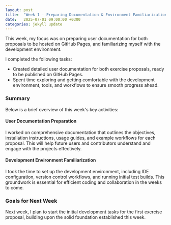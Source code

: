 ```yaml
---
layout: post
title:  "Week 1 - Preparing Documentation & Environment Familiarization"
date:   2025-07-01 09:00:00 +0300
categories: jekyll update
---
```


This week, my focus was on preparing user documentation for both proposals to be hosted on GitHub Pages, and familiarizing myself with the development environment.

I completed the following tasks:

* Created detailed user documentation for both exercise proposals, ready to be published on GitHub Pages.
* Spent time exploring and getting comfortable with the development environment, tools, and workflows to ensure smooth progress ahead.

### Summary

Below is a brief overview of this week's key activities:

#### User Documentation Preparation

I worked on comprehensive documentation that outlines the objectives, installation instructions, usage guides, and example workflows for each proposal. This will help future users and contributors understand and engage with the projects effectively.

#### Development Environment Familiarization

I took the time to set up the development environment, including IDE configuration, version control workflows, and running initial test builds. This groundwork is essential for efficient coding and collaboration in the weeks to come.

### Goals for Next Week

Next week, I plan to start the initial development tasks for the first exercise proposal, building upon the solid foundation established this week.
